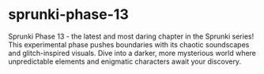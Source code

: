# sprunki-phase-13
Sprunki Phase 13 - the latest and most daring chapter in the Sprunki series! This experimental phase pushes boundaries with its chaotic soundscapes and glitch-inspired visuals. Dive into a darker, more mysterious world where unpredictable elements and enigmatic characters await your discovery.
